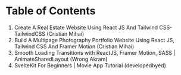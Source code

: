 # Table of Contents

1. Create A Real Estate Website Using React JS And Tailwind CSS- TailwindCSS (Cristian Mihai)
2. Build A Multipage Photography Portfolio Website Using React JS, Tailwind CSS And Framer Motion (Cristian Mihai)
3. Smooth Loading Transitions with ReactJS, Framer Motion, SASS | AnimateSharedLayout (Wrong Akram)
4. SvelteKit For Beginners | Movie App Tutorial (developedbyed)